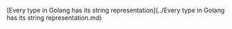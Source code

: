 [Every type in Golang has its string representation](../Every type in Golang has its string representation.md)

